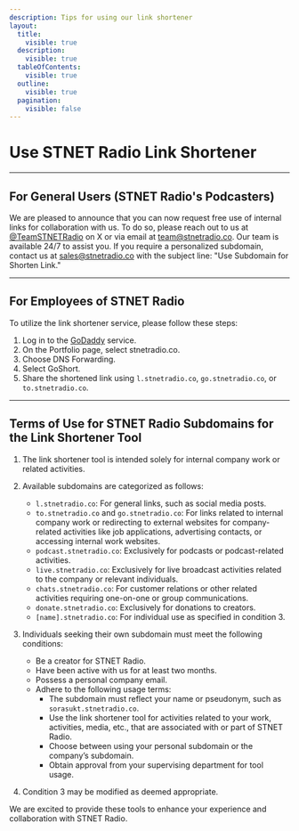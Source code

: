 ```yaml
---
description: Tips for using our link shortener
layout:
  title:
    visible: true
  description:
    visible: true
  tableOfContents:
    visible: true
  outline:
    visible: true
  pagination:
    visible: false
---
```


# Use STNET Radio Link Shortener

***

## For General Users (STNET Radio's Podcasters)

We are pleased to announce that you can now request free use of internal links for collaboration with us. To do so, please reach out to us at [@TeamSTNETRadio](https://x.com/TeamSTNETRadio) on X or via email at [team@stnetradio.co](mailto:team@stnetradio.co). Our team is available 24/7 to assist you. If you require a personalized subdomain, contact us at [sales@stnetradio.co](mailto:sales@stnetradio.co) with the subject line: "Use Subdomain for Shorten Link."

***

## For Employees of STNET Radio

To utilize the link shortener service, please follow these steps:

1. Log in to the [GoDaddy](https://dcc.godaddy.com) service.
2. On the Portfolio page, select stnetradio.co.
3. Choose DNS Forwarding.
4. Select GoShort.
5. Share the shortened link using `l.stnetradio.co`, `go.stnetradio.co`, or `to.stnetradio.co`.

***

## Terms of Use for STNET Radio Subdomains for the Link Shortener Tool

1. The link shortener tool is intended solely for internal company work or related activities.
2. Available subdomains are categorized as follows:
   * `l.stnetradio.co`: For general links, such as social media posts.
   * `to.stnetradio.co` and `go.stnetradio.co`: For links related to internal company work or redirecting to external websites for company-related activities like job applications, advertising contacts, or accessing internal work websites.
   * `podcast.stnetradio.co`: Exclusively for podcasts or podcast-related activities.
   * `live.stnetradio.co`: Exclusively for live broadcast activities related to the company or relevant individuals.
   * `chats.stnetradio.co`: For customer relations or other related activities requiring one-on-one or group communications.
   * `donate.stnetradio.co`: Exclusively for donations to creators.
   * `[name].stnetradio.co`: For individual use as specified in condition 3.

3. Individuals seeking their own subdomain must meet the following conditions:
   * Be a creator for STNET Radio.
   * Have been active with us for at least two months.
   * Possess a personal company email.
   * Adhere to the following usage terms:
     * The subdomain must reflect your name or pseudonym, such as `sorasukt.stnetradio.co`.
     * Use the link shortener tool for activities related to your work, activities, media, etc., that are associated with or part of STNET Radio.
     * Choose between using your personal subdomain or the company’s subdomain.
     * Obtain approval from your supervising department for tool usage.

4. Condition 3 may be modified as deemed appropriate.

We are excited to provide these tools to enhance your experience and collaboration with STNET Radio.
